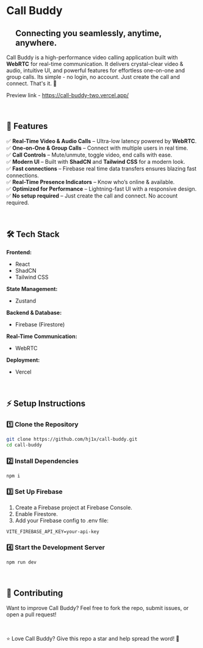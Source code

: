 # Call Buddy

<div id="user-content-toc">
  <ul style="list-style: none;">
    <summary>
      <h2>Connecting you seamlessly, anytime, anywhere.</h2>
    </summary>
  </ul>
</div>

Call Buddy is a high-performance video calling application built with **WebRTC** for real-time communication. It delivers crystal-clear video & audio, intuitive UI, and powerful features for effortless one-on-one and group calls. Its simple - no login, no account. Just create the call and connect. That's it. 🚀  

Preview link - https://call-buddy-two.vercel.app/

<br/>

## 🌟 Features  
✅ **Real-Time Video & Audio Calls** – Ultra-low latency powered by **WebRTC**.  
✅ **One-on-One & Group Calls** – Connect with multiple users in real time.  
✅ **Call Controls** – Mute/unmute, toggle video, end calls with ease.  
✅ **Modern UI** – Built with **ShadCN** and **Tailwind CSS** for a modern look.  
✅ **Fast connections** – Firebase real time data transfers ensures blazing fast connections.  
✅ **Real-Time Presence Indicators** – Know who’s online & available.  
✅ **Optimized for Performance** – Lightning-fast UI with a responsive design.  
✅ **No setup required** – Just create the call and connect. No account required.  

<br/>

## 🛠 Tech Stack  
**Frontend:** 
- React
- ShadCN
- Tailwind CSS

**State Management:**
- Zustand

**Backend & Database:** 
- Firebase (Firestore)
    
**Real-Time Communication:** 
- WebRTC  

**Deployment:** 
- Vercel

<br/>

## ⚡ Setup Instructions  

### 1️⃣ Clone the Repository  
```bash
git clone https://github.com/hj1x/call-buddy.git
cd call-buddy
```

### 2️⃣ Install Dependencies
```base
npm i
```

### 3️⃣ Set Up Firebase
1. Create a Firebase project at Firebase Console.
2. Enable Firestore.
3. Add your Firebase config to .env file:
   
```env
VITE_FIREBASE_API_KEY=your-api-key
```
   
### 4️⃣ Start the Development Server
```bash
npm run dev
```

<br/>

## 🤝 Contributing
Want to improve Call Buddy? Feel free to fork the repo, submit issues, or open a pull request!

<br/>

⭐ Love Call Buddy? Give this repo a star and help spread the word! 🌟
